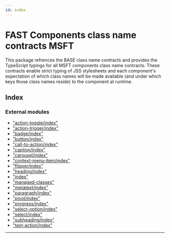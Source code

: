 ```yaml
---
id: index
---
```



FAST Components class name contracts MSFT
=========================================

This package refrences the BASE class name contracts and provides the TypeScript typings for all MSFT components class name contracts. These contracts enable strict typing of JSS stylesheets and each component's expectation of which class names will be made available (and under which keys those class names reside) to the component at runtime.

## Index

### External modules

* ["action-toggle/index"](modules/_action_toggle_index_.md)
* ["action-trigger/index"](modules/_action_trigger_index_.md)
* ["badge/index"](modules/_badge_index_.md)
* ["button/index"](modules/_button_index_.md)
* ["call-to-action/index"](modules/_call_to_action_index_.md)
* ["caption/index"](modules/_caption_index_.md)
* ["carousel/index"](modules/_carousel_index_.md)
* ["context-menu-item/index"](modules/_context_menu_item_index_.md)
* ["flipper/index"](modules/_flipper_index_.md)
* ["heading/index"](modules/_heading_index_.md)
* ["index"](modules/_index_.md)
* ["managed-classes"](modules/_managed_classes_.md)
* ["metatext/index"](modules/_metatext_index_.md)
* ["paragraph/index"](modules/_paragraph_index_.md)
* ["pivot/index"](modules/_pivot_index_.md)
* ["progress/index"](modules/_progress_index_.md)
* ["select-option/index"](modules/_select_option_index_.md)
* ["select/index"](modules/_select_index_.md)
* ["subheading/index"](modules/_subheading_index_.md)
* ["text-action/index"](modules/_text_action_index_.md)

---

